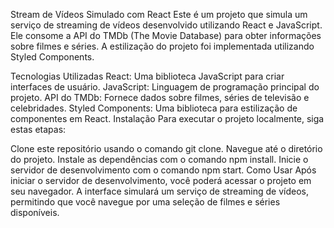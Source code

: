 Stream de Vídeos Simulado com React
Este é um projeto que simula um serviço de streaming de vídeos desenvolvido utilizando React e JavaScript. Ele consome a API do TMDb (The Movie Database) para obter informações sobre filmes e séries. A estilização do projeto foi implementada utilizando Styled Components.

Tecnologias Utilizadas
React: Uma biblioteca JavaScript para criar interfaces de usuário.
JavaScript: Linguagem de programação principal do projeto.
API do TMDb: Fornece dados sobre filmes, séries de televisão e celebridades.
Styled Components: Uma biblioteca para estilização de componentes em React.
Instalação
Para executar o projeto localmente, siga estas etapas:

Clone este repositório usando o comando git clone.
Navegue até o diretório do projeto.
Instale as dependências com o comando npm install.
Inicie o servidor de desenvolvimento com o comando npm start.
Como Usar
Após iniciar o servidor de desenvolvimento, você poderá acessar o projeto em seu navegador. A interface simulará um serviço de streaming de vídeos, permitindo que você navegue por uma seleção de filmes e séries disponíveis.
